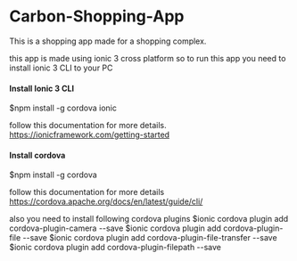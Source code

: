 # Carbon-Shopping-App
This is a shopping app made for a shopping complex.

this app is made using ionic 3 cross platform so to run this app you need to install ionic 3 CLI to your PC

#### Install Ionic 3 CLI
$npm install -g cordova ionic
 
follow this documentation for more details.
https://ionicframework.com/getting-started

#### Install cordova
$npm install -g cordova

follow this documentation for more details
https://cordova.apache.org/docs/en/latest/guide/cli/

also you need to install following cordova plugins
$ionic cordova plugin add cordova-plugin-camera --save
$ionic cordova plugin add cordova-plugin-file --save
$ionic cordova plugin add cordova-plugin-file-transfer --save
$ionic cordova plugin add cordova-plugin-filepath --save



